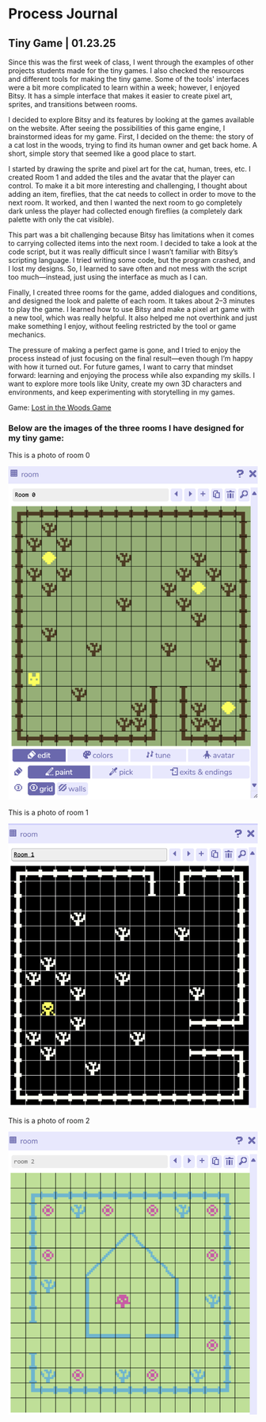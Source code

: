 ﻿# Process Journal

## Tiny Game | 01.23.25

Since this was the first week of class, I went through the examples of other projects students made for the tiny games. I also checked the resources and different tools for making the tiny game. Some of the tools' interfaces were a bit more complicated to learn within a week; however, I enjoyed Bitsy. It has a simple interface that makes it easier to create pixel art, sprites, and transitions between rooms.

I decided to explore Bitsy and its features by looking at the games available on the website. After seeing the possibilities of this game engine, I brainstormed ideas for my game. First, I decided on the theme: the story of a cat lost in the woods, trying to find its human owner and get back home. A short, simple story that seemed like a good place to start.

I started by drawing the sprite and pixel art for the cat, human, trees, etc. I created Room 1 and added the tiles and the avatar that the player can control. To make it a bit more interesting and challenging, I thought about adding an item, fireflies, that the cat needs to collect in order to move to the next room. It worked, and then I wanted the next room to go completely dark unless the player had collected enough fireflies (a completely dark palette with only the cat visible).

This part was a bit challenging because Bitsy has limitations when it comes to carrying collected items into the next room. I decided to take a look at the code script, but it was really difficult since I wasn’t familiar with Bitsy’s scripting language. I tried writing some code, but the program crashed, and I lost my designs. So, I learned to save often and not mess with the script too much—instead, just using the interface as much as I can.

Finally, I created three rooms for the game, added dialogues and conditions, and designed the look and palette of each room. It takes about 2–3 minutes to play the game. I learned how to use Bitsy and make a pixel art game with a new tool, which was really helpful. It also helped me not overthink and just make something I enjoy, without feeling restricted by the tool or game mechanics.

The pressure of making a perfect game is gone, and I tried to enjoy the process instead of just focusing on the final result—even though I’m happy with how it turned out. For future games, I want to carry that mindset forward: learning and enjoying the process while also expanding my skills. I want to explore more tools like Unity, create my own 3D characters and environments, and keep experimenting with storytelling in my games.


Game: [Lost in the Woods Game](Projects/lost_in_the_woods.html)

### Below are the images of the three rooms I have designed for my tiny game: 

This is a photo of room 0

![ This is a photo of room0](Media/Room0.png)

This is a photo of room 1

![ This is a photo of room1](Media/Room1.png)

This is a photo of room 2

![ This is a photo of room2](Media/Room2.png)
